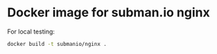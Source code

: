 # Docker image for subman.io nginx

For local testing:

```bash
docker build -t submanio/nginx .
```
